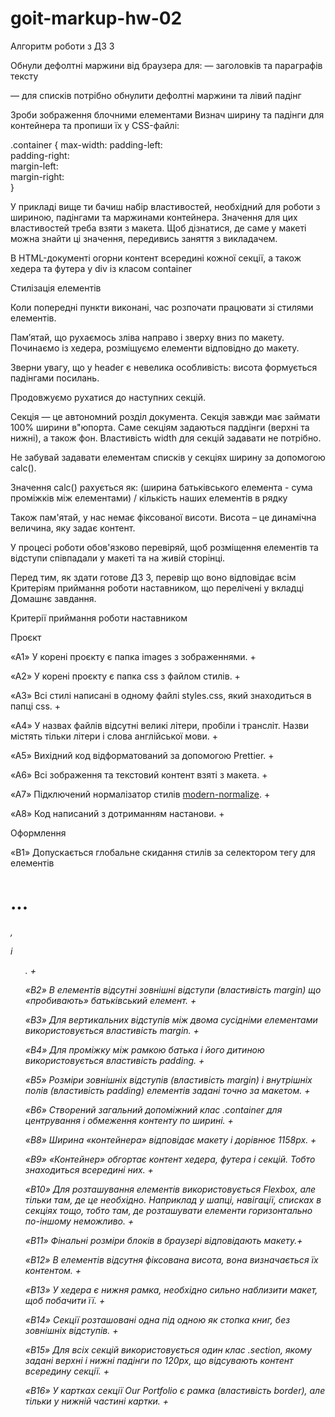 # goit-markup-hw-02

Алгоритм роботи з ДЗ 3

Обнули дефолтні маржини від браузера для: — заголовків та параграфів тексту

— для списків потрібно обнулити дефолтні маржини та лівий падінг

Зроби зображення блочними елементами Визнач ширину та падінги для контейнера та
пропиши їх у CSS-файлі:

.container { max-width: padding-left:  
padding-right:  
margin-left:  
margin-right:  
}

У прикладі вище ти бачиш набір властивостей, необхідний для роботи з шириною,
падінгами та маржинами контейнера. Значення для цих властивостей треба взяти з
макета. Щоб дізнатися, де саме у макеті можна знайти ці значення, передивись
заняття з викладачем.

В HTML-документі огорни контент всередині кожної секції, а також хедера та
футера у div із класом container

Стилізація елементів

Коли попередні пункти виконані, час розпочати працювати зі стилями елементів.

Пам’ятай, що рухаємось зліва направо і зверху вниз по макету. Починаємо із
хедера, розміщуємо елементи відповідно до макету.

Зверни увагу, що у header є невелика особливість: висота формується падінгами
посилань.

Продовжуємо рухатися до наступних секцій.

Секція — це автономний розділ документа. Секція завжди має займати 100% ширини
в"юпорта. Саме секціям задаються паддінги (верхні та нижні), а також фон.
Властивість width для секцій задавати не потрібно.

Не забувай задавати елементам списків у секціях ширину за допомогою calc().

Значення calc() рахується як: (ширина батьківського елемента - сума проміжків
між елементами) / кількість наших елементів в рядку

Також пам'ятай, у нас немає фіксованої висоти. Висота – це динамічна величина,
яку задає контент.

У процесі роботи обов'язково перевіряй, щоб розміщення елементів та відступи
співпадали у макеті та на живій сторінці.

Перед тим, як здати готове ДЗ 3, перевір що воно відповідає всім Критеріям
приймання роботи наставником, що перелічені у вкладці Домашнє завдання.

Критерії приймання роботи наставником

Проєкт

«A1» У корені проєкту є папка images з зображеннями. +

«A2» У корені проєкту є папка css з файлом стилів. +

«A3» Всі стилі написані в одному файлі styles.css, який знаходиться в папці
css. +

«A4» У назвах файлів відсутні великі літери, пробіли і трансліт. Назви містять
тільки літери і слова англійської мови. +

«A5» Вихідний код відформатований за допомогою Prettier. +

«A6» Всі зображення та текстовий контент взяті з макета. +

«A7» Підключений нормалізатор стилів
[modern-normalize](https://cdnjs.com/libraries/modern-normalize). +

«A8» Код написаний з дотриманням настанови. +

Оформлення

«B1» Допускається глобальне скидання стилів за селектором тегу для елементів

<h1>...<h6>, <p> і <ul>. +

«B2» В елементів відсутні зовнішні відступи (властивість margin) що «пробивають»
батьківський елемент. +

«B3» Для вертикальних відступів між двома сусідніми елементами використовується
властивість margin. +

«B4» Для проміжку між рамкою батька і його дитиною використовується властивість
padding. +

«B5» Розміри зовнішніх відступів (властивість margin) і внутрішніх полів
(властивість padding) елементів задані точно за макетом. +

«B6» Створений загальний допоміжний клас .container для центрування і обмеження
контенту по ширині. +

«B8» Ширина «контейнера» відповідає макету і дорівнює 1158px. +

«B9» «Контейнер» обгортає контент хедера, футера і секцій. Тобто знаходиться
всередині них. +

«B10» Для розташування елементів використовується Flexbox, але тільки там, де це
необхідно. Наприклад у шапці, навігації, списках в секціях тощо, тобто там, де
розташувати елементи горизонтально по-іншому неможливо. +

«B11» Фінальні розміри блоків в браузері відповідають макету.+

«B12» В елементів відсутня фіксована висота, вона визначається їх контентом. +

«B13» У хедера є нижня рамка, необхідно сильно наблизити макет, щоб побачити
її. +

«B14» Секції розташовані одна під одною як стопка книг, без зовнішніх
відступів. +

«B15» Для всіх секцій використовується один клас .section, якому задані верхні і
нижні падінги по 120px, що відсувають контент всередину секції. +

«B16» У картках секції Our Portfolio є рамка (властивість border), але тільки у
нижній частині картки. +
